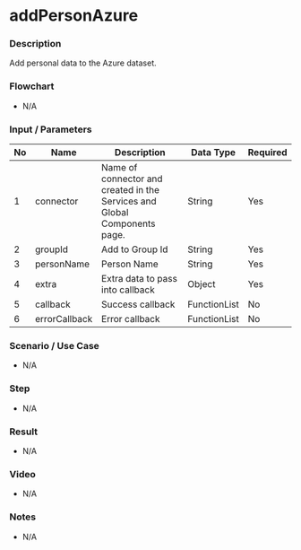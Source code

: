 # addPersonAzure

### Description

Add personal data to the Azure dataset.

### Flowchart

- N/A

<!--![Flowchart](componentValue-flowchart.png?raw=true)-->

### Input / Parameters

| No | Name | Description | Data Type | Required |
| ------ | ------ | ------ |------ | ------ |
| 1 | connector | Name of connector and created in the Services and Global Components page. | String | Yes  |
| 2 | groupId | Add to Group Id | String | Yes | 
| 3 | personName | Person Name | String | Yes | 
| 4 | extra | Extra data to pass into callback | Object | Yes | 
| 5 | callback | Success callback | FunctionList | No | 
| 6 | errorCallback | Error callback | FunctionList | No | 

### Scenario / Use Case

- N/A

### Step

- N/A

### Result

- N/A

### Video

- N/A

### Notes

- N/A
